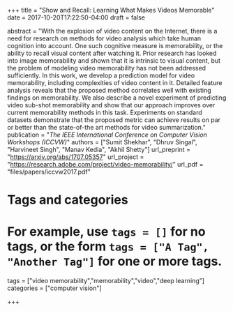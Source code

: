 +++
title = "Show and Recall: Learning What Makes Videos Memorable"
date = 2017-10-20T17:22:50-04:00
draft = false

abstract = "With the explosion of video content on the Internet, there is a need for research on methods for video analysis which take human cognition into account. One such cognitive measure is memorability, or the ability to recall visual content after watching it. Prior research has looked into image memorability and shown that it is intrinsic to visual content, but the problem of modeling video memorability has not been addressed sufficiently. In this work, we develop a prediction model for video memorability, including complexities of video content in it. Detailed feature analysis reveals that the proposed method correlates well with existing findings on memorability. We also describe a novel experiment of predicting video sub-shot memorability and show that our approach improves over current memorability methods in this task. Experiments on standard datasets demonstrate that the proposed metric can achieve results on par or better than the state-of-the art methods for video summarization."
publication = "_The IEEE International Conference on Computer Vision Workshops (ICCVW)_"
authors = ["Sumit Shekhar", "Dhruv Singal", "Harvineet Singh", "Manav Kedia", "Akhil Shetty"]
url_preprint = "https://arxiv.org/abs/1707.05357"
url_project = "https://research.adobe.com/project/video-memorability/"
url_pdf = "files/papers/iccvw2017.pdf"

# Tags and categories
# For example, use `tags = []` for no tags, or the form `tags = ["A Tag", "Another Tag"]` for one or more tags.
tags = ["video memorability","memorability","video","deep learning"]
categories = ["computer vision"]

+++


